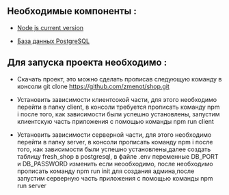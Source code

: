 ## Необходимые компоненты : 
- [Node js current version](https://nodejs.org/en/)

- [База данных PostgreSQL](https://www.postgresql.org/download/)

## Для запуска проекта необходимо :
- Скачать проект, это можно сделать прописав следующую команду в консоли git clone https://github.com/zmenot/shop.git
 
- Установить зависимости клиентсокой части, для этого необходимо перейти в папку client, в консоли требуется прописать команду npm i 
 после того, как зависимости были успешно установлены, запустим клиентскую часть приложения с помощью команды npm run client
 
- Установить зависимости серверной части, для этого необходимо перейти в папку server, в консоли прописать команду npm i 
 после того, как зависимости были успешно установлены,далее создать таблицу fresh_shop в postgresql, в файле .env переменные DB_PORT и DB_PASSWORD изменить если неообходимо, после необходимо прописать команду npm run init для создания админа,после запустим серверную часть приложения с помощью команды npm run server